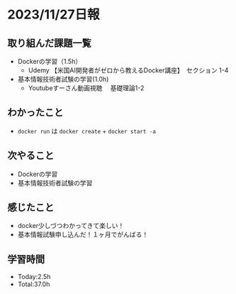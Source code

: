 # 2023/11/27日報

## 取り組んだ課題一覧
- Dockerの学習（1.5h）
  - Udemy 【米国AI開発者がゼロから教えるDocker講座】　セクション 1-4
- 基本情報技術者試験の学習(1.0h)
  - Youtubeすーさん動画視聴　 基礎理論1-2
## わかったこと
- `docker run` は `docker create` + `docker start -a`
## 次やること
- Dockerの学習
- 基本情報技術者試験の学習
## 感じたこと
- docker少しづつわかってきて楽しい！
- 基本情報試験申し込んだ！１ヶ月でがんばる！
## 学習時間
- Today:2.5h
- Total:37.0h
